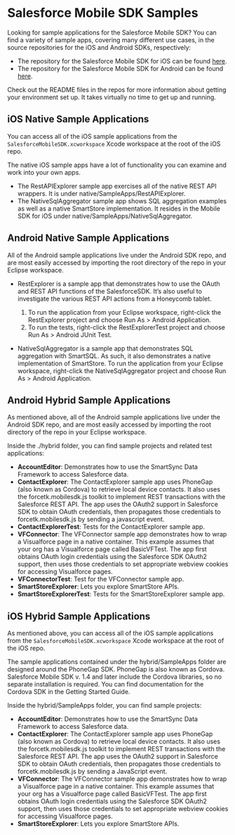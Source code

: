 # Salesforce Mobile SDK Samples

Looking for sample applications for the Salesforce Mobile SDK?  You can find a variety of sample apps, covering many different use cases, in the source repositories for the iOS and Android SDKs, respectively:

- The repository for the Salesforce Mobile SDK for iOS can be found [here](https://github.com/forcedotcom/SalesforceMobileSDK-iOS).
- The repository for the Salesforce Mobile SDK for Android can be found [here](https://github.com/forcedotcom/SalesforceMobileSDK-Android).

Check out the README files in the repos for more information about getting your environment set up.  It takes virtually no time to get up and running.

## iOS Native Sample Applications

You can access all of the iOS sample applications from the `SalesforceMobileSDK.xcworkspace` Xcode workspace at the root of the iOS repo.

The native iOS sample apps have a lot of functionality you can examine and work into your own apps.

- The RestAPIExplorer sample app exercises all of the native REST API wrappers. It is under native/SampleApps/RestAPIExplorer.
- The NativeSqlAggregator sample app shows SQL aggregation examples as well as a native SmartStore implementation.  It resides in the Mobile SDK for iOS under native/SampleApps/NativeSqlAggregator.


## Android Native Sample Applications

All of the Android sample applications live under the Android SDK repo, and are most easily accessed by importing the root directory of the repo in your Eclipse workspace.

- RestExplorer is a sample app that demonstrates how to use the OAuth and REST API functions of the SalesforceSDK. It’s also useful to investigate the various REST API actions from a Honeycomb tablet.

    1. To run the application from your Eclipse workspace, right-click the RestExplorer project and choose Run As > Android Application.
    2. To run the tests, right-click the RestExplorerTest project and choose Run As > Android JUnit Test.

- NativeSqlAggregator is a sample app that demonstrates SQL aggregation with SmartSQL. As such, it also demonstrates a native implementation of SmartStore. To run the application from your Eclipse workspace, right-click the NativeSqlAggregator project and choose Run As > Android Application.

## Android Hybrid Sample Applications

As mentioned above, all of the Android sample applications live under the Android SDK repo, and are most easily accessed by importing the root directory of the repo in your Eclipse workspace.

Inside the ./hybrid folder, you can find sample projects and related test applications:

- **AccountEditor**: Demonstrates how to use the SmartSync Data Framework to access Salesforce data.
- **ContactExplorer**: The ContactExplorer sample app uses PhoneGap (also known as Cordova) to retrieve local device contacts. It also uses the forcetk.mobilesdk.js toolkit to implement REST transactions with the Salesforce REST API. The app uses the OAuth2 support in Salesforce SDK to obtain OAuth credentials, then propagates those credentials to forcetk.mobilesdk.js by sending a javascript event.
- **ContactExplorerTest**: Tests for the ContactExplorer sample app.
- **VFConnector**: The VFConnector sample app demonstrates how to wrap a Visualforce page in a native container. This example assumes that your org has a Visualforce page called BasicVFTest. The app first obtains OAuth login credentials using the Salesforce SDK OAuth2 support, then uses those credentials to set appropriate webview cookies for accessing Visualforce pages.
- **VFConnectorTest**: Test for the VFConnector sample app.
- **SmartStoreExplorer**: Lets you explore SmartStore APIs.
- **SmartStoreExplorerTest**: Tests for the SmartStoreExplorer sample app.

## iOS Hybrid Sample Applications

As mentioned above, you can access all of the iOS sample applications from the `SalesforceMobileSDK.xcworkspace` Xcode workspace at the root of the iOS repo.

The sample applications contained under the hybrid/SampleApps folder are designed around the PhoneGap SDK.  PhoneGap is also known as Cordova. Salesforce Mobile SDK v. 1.4 and later include the Cordova libraries, so no separate installation is required. You can find documentation for the Cordova SDK in the Getting Started Guide.

Inside the hybrid/SampleApps folder, you can find sample projects:

- **AccountEditor**: Demonstrates how to use the SmartSync Data Framework to access Salesforce data.
- **ContactExplorer**: The ContactExplorer sample app uses PhoneGap (also known as Cordova) to retrieve local device contacts. It also uses the forcetk.mobilesdk.js toolkit to implement REST transactions with the Salesforce REST API. The app uses the OAuth2 support in Salesforce SDK to obtain OAuth credentials, then propagates those credentials to forcetk.mobilesdk.js by sending a JavaScript event.
- **VFConnector**: The VFConnector sample app demonstrates how to wrap a Visualforce page in a native container. This example assumes that your org has a Visualforce page called BasicVFTest. The app first obtains OAuth login credentials using the Salesforce SDK OAuth2 support, then uses those credentials to set appropriate webview cookies for accessing Visualforce pages.
- **SmartStoreExplorer**: Lets you explore SmartStore APIs.
